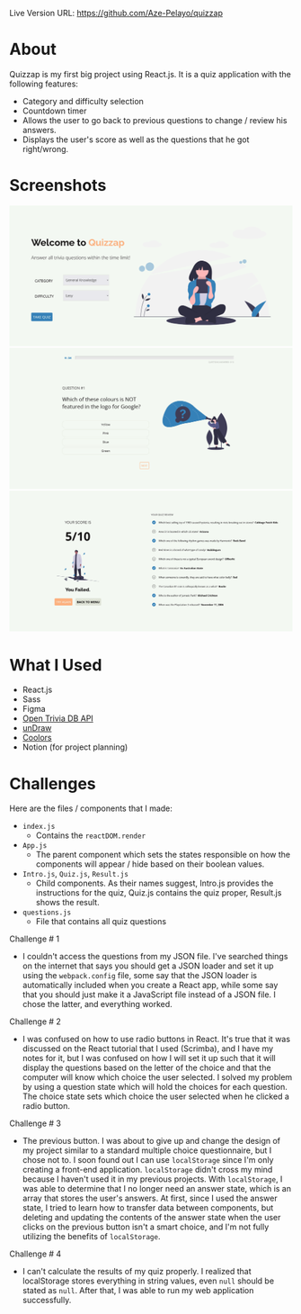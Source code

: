 Live Version URL: https://github.com/Aze-Pelayo/quizzap

# About
Quizzap is my first big project using React.js. It is a quiz application with the following features:
- Category and difficulty selection
- Countdown timer
- Allows the user to go back to previous questions to change / review his answers.
- Displays the user's score as well as the questions that he got right/wrong.

# Screenshots
![Home Page](screenshots/homepage.png)
![Quiz](screenshots/quiz.png)
![Results page](screenshots/results.png)

# What I Used
- React.js
- Sass
- Figma
- [Open Trivia DB API](https://opentdb.com/api_config.php)
- [unDraw](https://undraw.co/)
- [Coolors](https://coolors.co/0b0a0a-f3f8f2-3581b8-fcb07e-dee2d6)
- Notion (for project planning)

# Challenges
Here are the files / components that I made:

-   `index.js` 
	- Contains the `reactDOM.render`
-   `App.js`
	- The parent component which sets the states responsible on how the components will appear / hide based on their boolean values.
-   `Intro.js`, `Quiz.js`, `Result.js`
	- Child components. As their names suggest, Intro.js provides the instructions for the quiz, Quiz.js contains the quiz proper, Result.js shows the result.
-  `questions.js`
	- File that contains all quiz questions

Challenge # 1 
- I couldn't access the questions from my JSON file. I've searched things on the internet that says you should get a JSON loader and set it up using the `webpack.config` file, some say that the JSON loader is automatically included when you create a React app, while some say that you should just make it a JavaScript file instead of a JSON file. I chose the latter, and everything worked.

Challenge # 2 
- I was confused on how to use radio buttons in React. It's true that it was discussed on the React tutorial that I used (Scrimba), and I have my notes for it, but I was confused on how I will set it up such that it will display the questions based on the letter of the choice and that the computer will know which choice the user selected. I solved my problem by using a question state which will hold the choices for each question. The choice state sets which choice the user selected when he clicked a radio button.

Challenge # 3 
- The previous button. I was about to give up and change the design of my project similar to a standard multiple choice questionnaire, but I chose not to. I soon found out I can use `localStorage` since I'm only creating a front-end application. `localStorage` didn't cross my mind because I haven't used it in my previous projects. With `localStorage`, I was able to determine that I no longer need an answer state, which is an array that stores the user's answers. At first, since I used the answer state, I tried to learn how to transfer data between components, but deleting and updating the contents of the answer state when the user clicks on the previous button isn't a smart choice, and I'm not fully utilizing the benefits of `localStorage`.

Challenge # 4 
- I can't calculate the results of my quiz properly. I realized that localStorage stores everything in string values, even `null` should be stated as `null`. After that, I was able to run my web application successfully.
